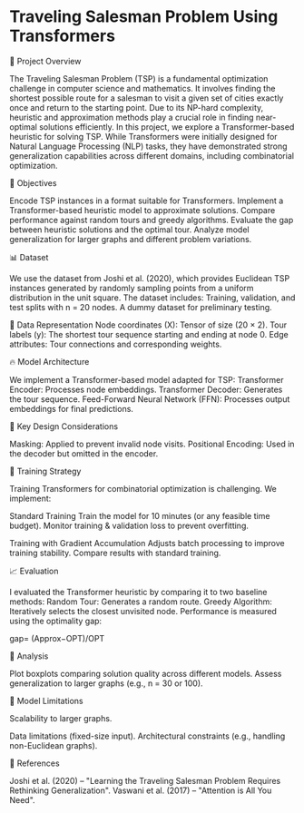 # Traveling Salesman Problem Using Transformers

📌 Project Overview

The Traveling Salesman Problem (TSP) is a fundamental optimization challenge in computer science and mathematics. It involves finding the shortest possible route for a salesman to visit a given set of cities exactly once and return to the starting point. Due to its NP-hard complexity, heuristic and approximation methods play a crucial role in finding near-optimal solutions efficiently.
In this project, we explore a Transformer-based heuristic for solving TSP. While Transformers were initially designed for Natural Language Processing (NLP) tasks, they have demonstrated strong generalization capabilities across different domains, including combinatorial optimization.


🎯 Objectives

Encode TSP instances in a format suitable for Transformers.
Implement a Transformer-based heuristic model to approximate solutions.
Compare performance against random tours and greedy algorithms.
Evaluate the gap between heuristic solutions and the optimal tour.
Analyze model generalization for larger graphs and different problem variations.



📊 Dataset

We use the dataset from Joshi et al. (2020), which provides Euclidean TSP instances generated by randomly sampling points from a uniform distribution in the unit square.
The dataset includes:
Training, validation, and test splits with n = 20 nodes.
A dummy dataset for preliminary testing.


📌 Data Representation
Node coordinates (X): Tensor of size (20 × 2).
Tour labels (y): The shortest tour sequence starting and ending at node 0.
Edge attributes: Tour connections and corresponding weights.


🔥 Model Architecture

We implement a Transformer-based model adapted for TSP:
Transformer Encoder: Processes node embeddings.
Transformer Decoder: Generates the tour sequence.
Feed-Forward Neural Network (FFN): Processes output embeddings for final predictions.



🔑 Key Design Considerations

Masking: Applied to prevent invalid node visits.
Positional Encoding: Used in the decoder but omitted in the encoder.

🚀 Training Strategy

Training Transformers for combinatorial optimization is challenging. We implement:

Standard Training
Train the model for 10 minutes (or any feasible time budget).
Monitor training & validation loss to prevent overfitting.

Training with Gradient Accumulation
Adjusts batch processing to improve training stability.
Compare results with standard training.


📈 Evaluation

I evaluated the Transformer heuristic by comparing it to two baseline methods:
Random Tour: Generates a random route.
Greedy Algorithm: Iteratively selects the closest unvisited node.
Performance is measured using the optimality gap:


gap= (Approx−OPT)/OPT
​	
 
🔎 Analysis

Plot boxplots comparing solution quality across different models.
Assess generalization to larger graphs (e.g., n = 30 or 100).

📌 Model Limitations

Scalability to larger graphs.

Data limitations (fixed-size input).
Architectural constraints (e.g., handling non-Euclidean graphs).

📜 References

Joshi et al. (2020) – "Learning the Traveling Salesman Problem Requires Rethinking Generalization".
Vaswani et al. (2017) – "Attention is All You Need".
